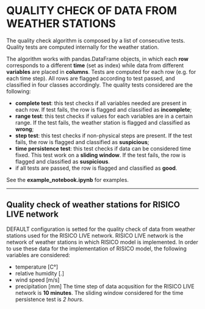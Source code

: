 # **QUALITY CHECK OF DATA FROM WEATHER STATIONS**
The quality check algorithm is composed by a list of consecutive tests.
Quality tests are computed internally for the weather station.

The algorithm works with pandas.DataFrame objects, in which each **row** corresponds to a different **time** (set as index) while data from different **variables** are placed in **columns**. Tests are computed for each row (e.g. for each time step). All rows are flagged according to test passed, and classified in four classes accordingly.
The quality tests considered are the following:
- **complete test**: this test checks if all variables needed are present in each row. If test fails, the row is flagged and classified as **incomplete**;
- **range test**: this test checks if values for each variables are in a certain range. If the test fails, the weather station is flagged and classified as **wrong**;
- **step test**: this test checks if non-physical steps are present. If the test fails, the row is flagged and classified as **suspicious**;
- **time persistence test**: this test checks if data can be considered time fixed. This test work on a **sliding window**. If the test fails, the row is flagged and classified as **suspicious**.
- if all tests are passed, the row is flagged and classified as **good**.

See the **example_notebook.ipynb** for examples.


---
## Quality check of weather stations for RISICO LIVE network
DEFAULT configuration is setted for the quality check of data from weather stations used for the RISICO LIVE network.
RISICO LIVE network is the network of weather stations in which RISICO model is implemented.
In order to use these data for the implementation of RISICO model, the following variables are considered:
- temperature [C°]
- relative humidity [.]
- wind speed [m/s]
- precipitation [mm]
The time step of data acqusition for the RISICO LIVE network is **10 minutes**. The sliding window considered for the time persistence test is *2 hours*.
